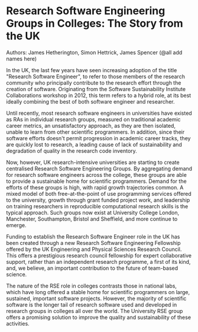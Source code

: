 Research Software Engineering Groups in Colleges: The Story from the UK
===============================================================================================

Authors: James Hetherington, Simon Hettrick, James Spencer (@all add names here)

In the UK, the last few years have seen increasing adoption of the title "Research Software Engineer",
to refer to those members of the research community who principally contribute to the research effort
through the creation of software. Originating from the Software Sustainability Institute Collaborations
workshop in 2012, this term refers to a hybrid role, at its best ideally combining the best of both
software engineer and researcher.

Until recently, most research software engineers in universities have existed as RAs in individual
research groups, measured on traditional academic career metrics, an unsatisfactory approach, 
as they are then isolated, unable to learn from other scientific programmers. In addition, 
since their software efforts doesn't permit progression in academic career tracks, they are quickly
lost to research, a leading cause of lack of sustainability and degradation of quality in the
research code inventory.

Now, however, UK research-intensive universities are starting to create centralised
Research Software Engineering Groups. By aggregating demand for research software engineers
across the college, these groups are able to provide a sustainable home for scientific
programmers. Demand for the efforts of these groups is high, with rapid growth trajectories
common. A mixed model of both free-at-the-point of use programming services offered to the university,
growth through grant funded project work, and leadership on training researchers in reproducible
computational research skills is the typical approach. Such groups now exist at University College London, 
Manchester, Southampton, Bristol and Sheffield, and more continue to emerge. 

Funding to establish the Research Software Engineer role in the UK has been created
through a new Research Software Engineering Fellowship offered by the UK
Engineering and Physical Sciences Research Council. This offers a prestigious research
council fellowship for expert collaborative support, rather than an independent research programme,
a first of its kind, and, we believe, an important contribution to the future of team-based science.

The nature of the RSE role in colleges contrasts those in national labs, which have long offered a
stable home for scientific programmers on large, sustained, important software projects.
However, the majority of scientific software is the longer tail of research software used and
developed in research groups in colleges all over the world. The University RSE group offers a
promising solution to improve the quality and sustainability of these activities.




